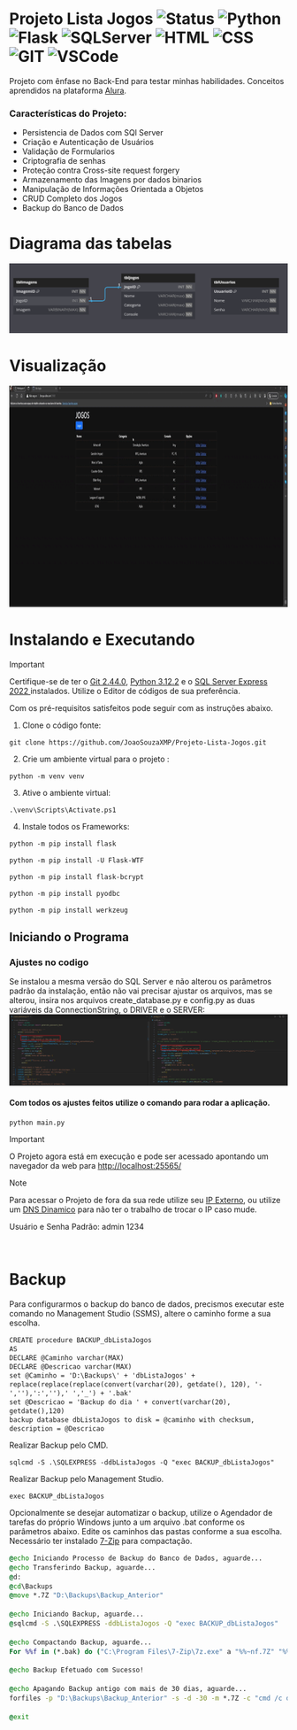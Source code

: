 # Projeto Lista Jogos ![Status](https://img.shields.io/badge/STATUS-Concluido-y) ![Python](https://img.shields.io/badge/Python-3776AB?style=()&logo=python&logoColor=ffffff) ![Flask](https://img.shields.io/badge/Flask-000000?style=()&logo=flask&logoColor=ffffff) ![SQLServer](https://img.shields.io/badge/SQL_Server-CC2927?style==()&logo=microsoftsqlserver&logoColor=ffffff) ![HTML](https://img.shields.io/badge/HTML-E34F26?style=()&logo=html5&logoColor=ffffff) ![CSS](https://img.shields.io/badge/CSS-1572B6?style=()&logo=css3&logoColor=ffffff) ![GIT](https://img.shields.io/badge/GIT-F05032?style=()&logo=git&logoColor=ffffff) ![VSCode](https://img.shields.io/badge/VS_Code-007ACC?style=()&logo=visualstudiocode&logoColor=ffffff)

Projeto com ênfase no Back-End para testar minhas habilidades.
Conceitos aprendidos na plataforma [Alura](https://www.alura.com.br/).

### Características do Projeto:
* Persistencia de Dados com SQl Server
* Criação e Autenticação de Usuários
* Validação de Formularios
* Criptografia de senhas
* Proteção contra Cross-site request forgery
* Armazenamento das Imagens por dados binarios
* Manipulação de Informações Orientada a Objetos
* CRUD Completo dos Jogos
* Backup do Banco de Dados

# Diagrama das tabelas
![Diagrama-Tabelas](https://github.com/JoaoSouzaXMP/Projeto-Lista-Jogos/blob/main/uploads/imgs/diagrama_tabelas.png)

# Visualização
<img width="100%" height="400" src='https://github.com/JoaoSouzaXMP/Projeto-Lista-Jogos/blob/main/uploads/imgs/visualiza%C3%A7%C3%A3o.gif'>

# Instalando e Executando

> [!IMPORTANT]
> Certifique-se de ter o [Git 2.44.0](https://git-scm.com/download/win), [Python 3.12.2](https://www.python.org/downloads/release/python-3122/) e o [SQL Server Express 2022 ](https://www.microsoft.com/pt-br/sql-server/sql-server-2022) instalados.
> Utilize o Editor de códigos de sua preferência.

Com os pré-requisitos satisfeitos pode seguir com as instruções abaixo.
1. Clone o código fonte:
```git
git clone https://github.com/JoaoSouzaXMP/Projeto-Lista-Jogos.git
```

2. Crie um ambiente virtual para o projeto :
```
python -m venv venv
```

3. Ative o ambiente virtual:
```
.\venv\Scripts\Activate.ps1
```

4. Instale todos os Frameworks:
```
python -m pip install flask
```
```
python -m pip install -U Flask-WTF
```
```
python -m pip install flask-bcrypt
```
```
python -m pip install pyodbc
```
```
python -m pip install werkzeug
```

## Iniciando o Programa
### Ajustes no codigo
Se instalou a mesma versão do SQL Server e não alterou os parâmetros padrão da instalação, então não vai precisar ajustar os arquivos, mas se alterou, insira nos arquivos create_database.py e config.py as duas variáveis da ConnectionString, o DRIVER e o SERVER:
![ConnectionString](https://github.com/JoaoSouzaXMP/Projeto-Lista-Jogos/blob/main/uploads/imgs/ConnectionStringg.jpg)

#### Com todos os ajustes feitos utilize o comando para rodar a aplicação.
```
python main.py
```
> [!IMPORTANT]
> O Projeto agora está em execução e pode ser acessado apontando um navegador da web para [http://localhost:25565/](http://localhost:25565/)

> [!NOTE]
> Para acessar o Projeto de fora da sua rede utilize seu [IP Externo](https://www.invertexto.com/teste-de-portas), ou utilize um [DNS Dinamico](https://www.noip.com/pt-BR) para não ter o trabalho de trocar o IP caso mude.
> 
> Usuário e Senha Padrão: admin 1234

<br>

# Backup 
Para configurarmos o backup do banco de dados, precismos executar este comando no Management Studio (SSMS), altere o caminho forme a sua escolha.
```
CREATE procedure BACKUP_dbListaJogos
AS
DECLARE @Caminho varchar(MAX)
DECLARE @Descricao varchar(MAX)
set @Caminho = 'D:\Backups\' + 'dbListaJogos' + replace(replace(replace(convert(varchar(20), getdate(), 120), '-',''),':',''),' ','_') + '.bak'
set @Descricao = 'Backup do dia ' + convert(varchar(20), getdate(),120)
backup database dbListaJogos to disk = @caminho with checksum, description = @Descricao
```
Realizar Backup pelo CMD.
```
sqlcmd -S .\SQLEXPRESS -ddbListaJogos -Q "exec BACKUP_dbListaJogos"
```
Realizar Backup pelo Management Studio.
```
exec BACKUP_dbListaJogos
```
Opcionalmente se desejar automatizar o backup, utilize o Agendador de tarefas do próprio Windows junto a um arquivo .bat conforme os parâmetros abaixo. Edite os caminhos das pastas conforme a sua escolha. Necessário ter instalado [7-Zip](https://www.7-zip.org/download.html) para compactação.
```cmd
@echo Iniciando Processo de Backup do Banco de Dados, aguarde...
@echo Transferindo Backup, aguarde...
@d:
@cd\Backups
@move *.7Z "D:\Backups\Backup_Anterior"

@echo Iniciando Backup, aguarde...
@sqlcmd -S .\SQLEXPRESS -ddbListaJogos -Q "exec BACKUP_dbListaJogos"

@echo Compactando Backup, aguarde...
For %%f in (*.bak) do ("C:\Program Files\7-Zip\7z.exe" a "%%~nf.7Z" "%%f" -sdel)

@echo Backup Efetuado com Sucesso!

@echo Apagando Backup antigo com mais de 30 dias, aguarde...
forfiles -p "D:\Backups\Backup_Anterior" -s -d -30 -m *.7Z -c "cmd /c del /f /q @path"

@exit
```
